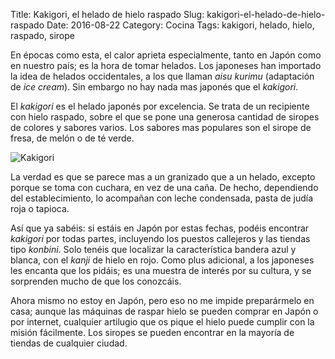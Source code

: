 Title: Kakigori, el helado de hielo raspado
Slug: kakigori-el-helado-de-hielo-raspado
Date: 2016-08-22
Category: Cocina
Tags: kakigori, helado, hielo, raspado, sirope



En épocas como esta, el calor aprieta especialmente, tanto en Japón como en nuestro país; es la hora de tomar helados. Los japoneses han importado la idea de helados occidentales, a los que llaman *aisu kurimu* (adaptación de *ice cream*). Sin embargo no hay nada mas japonés que el *kakigori*.

El *kakigori* es el helado japonés por excelencia. Se trata de un recipiente con hielo raspado, sobre el que se pone una generosa cantidad de siropes de colores y sabores varios. Los sabores mas populares son el sirope de fresa, de melón o de té verde.

![Kakigori]({filename}/images/kakigori.jpg)

La verdad es que se parece mas a un granizado que a un helado, excepto porque se toma con cuchara, en vez de una caña. De hecho, dependiendo del establecimiento, lo acompañan con leche condensada, pasta de judía roja o tapioca.

Así que ya sabéis: si estáis en Japón por estas fechas, podéis encontrar *kakigori* por todas partes, incluyendo los puestos callejeros y las tiendas tipo *konbini*. Solo tenéis que localizar la característica bandera azul y blanca, con el *kanji* de hielo en rojo. Como plus adicional, a los japoneses les encanta que los pidáis; es una muestra de interés por su cultura, y se sorprenden mucho de que los conozcáis.

Ahora mismo no estoy en Japón, pero eso no me impide preparármelo en casa; aunque las máquinas de raspar hielo se pueden comprar en Japón o por internet, cualquier artilugio que os pique el hielo puede cumplir con la misión fácilmente. Los siropes se pueden encontrar en la mayoría de tiendas de cualquier ciudad.
